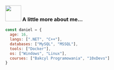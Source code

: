 ### <img src="https://media.giphy.com/media/VgCDAzcKvsR6OM0uWg/giphy.gif" width="50"> A little more about me...

```javascript
const daniel = {
  age: 16,
  langs: [".NET", "C++"],
  databases: ["MySQL", "MSSQL"],
  tools: ["Docker"],
  os: ["Windows", "Linux"],
  courses: ["Bakcyl Programowania", "10xDevs"]
}
```

